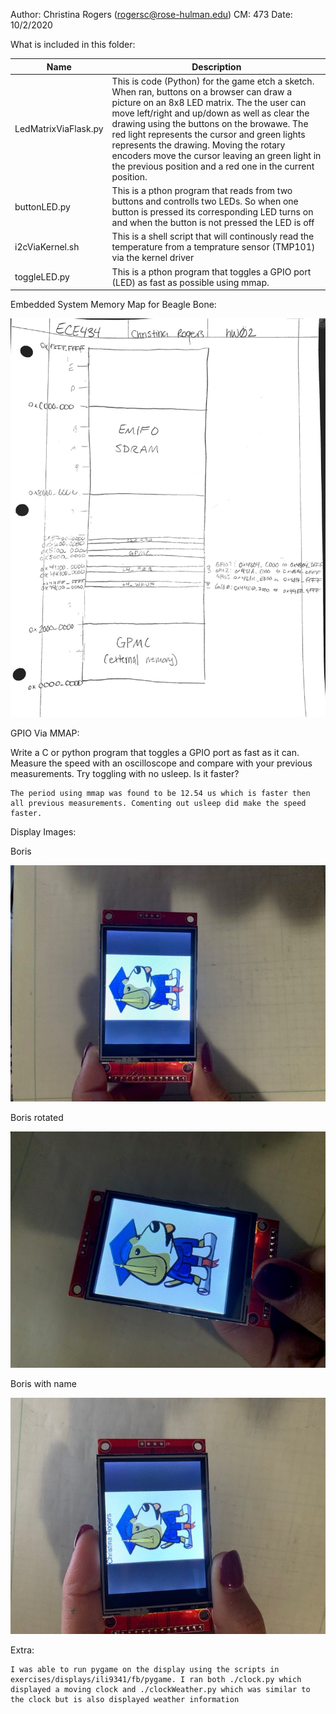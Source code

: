 Author: Christina Rogers (rogersc@rose-hulman.edu)
CM: 473
Date: 10/2/2020

What is included in this folder:

| Name      | Description |
| ----------- | ----------- |
|  LedMatrixViaFlask.py | This is code (Python) for the game etch a sketch. When ran, buttons on a browser can draw a picture on an 8x8 LED matrix. The the user can move left/right and up/down as well as clear the drawing using the buttons on the browawe. The red light represents the cursor and green lights represents the drawing. Moving the rotary encoders move the cursor leaving an green light in the previous position and a red one in the current position. 
|  buttonLED.py | This is a pthon program that reads from two buttons and controlls two LEDs. So when one button is pressed its corresponding LED turns on and when the button is not pressed the LED is off
|  i2cViaKernel.sh | This is a shell script that will continously read the temperature from a temprature sensor (TMP101) via the kernel driver
|  toggleLED.py | This is a pthon program that toggles a GPIO port (LED) as fast as possible using mmap. 

Embedded System Memory Map for Beagle Bone:

![alt text](https://github.com/rogers3/ECE434/blob/master/hw04/memory.jpg)

GPIO Via MMAP:

Write a C or python program that toggles a GPIO port as fast as it can. Measure the speed with an oscilloscope and compare with your previous measurements. Try toggling with no usleep. Is it faster?

    The period using mmap was found to be 12.54 us which is faster then all previous measurements. Comenting out usleep did make the speed faster.

Display Images:

  Boris
  
  ![alt text](https://github.com/rogers3/ECE434/blob/master/hw04/boris.jpg)
  
  Boris rotated
  
  ![alt text](https://github.com/rogers3/ECE434/blob/master/hw04/borisRotated.jpg)
  
  Boris with name

  ![alt text](https://github.com/rogers3/ECE434/blob/master/hw04/borisWithName.jpg)

Extra:
    
    I was able to run pygame on the display using the scripts in exercises/displays/ili9341/fb/pygame. I ran both ./clock.py which displayed a moving clock and ./clockWeather.py which was similar to the clock but is also displayed weather information
